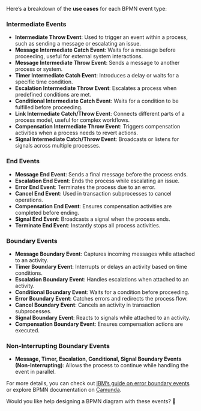 Here’s a breakdown of the **use cases** for each BPMN event type:

### **Intermediate Events**
- **Intermediate Throw Event**: Used to trigger an event within a process, such as sending a message or escalating an issue.
- **Message Intermediate Catch Event**: Waits for a message before proceeding, useful for external system interactions.
- **Message Intermediate Throw Event**: Sends a message to another process or system.
- **Timer Intermediate Catch Event**: Introduces a delay or waits for a specific time condition.
- **Escalation Intermediate Throw Event**: Escalates a process when predefined conditions are met.
- **Conditional Intermediate Catch Event**: Waits for a condition to be fulfilled before proceeding.
- **Link Intermediate Catch/Throw Event**: Connects different parts of a process model, useful for complex workflows.
- **Compensation Intermediate Throw Event**: Triggers compensation activities when a process needs to revert actions.
- **Signal Intermediate Catch/Throw Event**: Broadcasts or listens for signals across multiple processes.

### **End Events**
- **Message End Event**: Sends a final message before the process ends.
- **Escalation End Event**: Ends the process while escalating an issue.
- **Error End Event**: Terminates the process due to an error.
- **Cancel End Event**: Used in transaction subprocesses to cancel operations.
- **Compensation End Event**: Ensures compensation activities are completed before ending.
- **Signal End Event**: Broadcasts a signal when the process ends.
- **Terminate End Event**: Instantly stops all process activities.

### **Boundary Events**
- **Message Boundary Event**: Captures incoming messages while attached to an activity.
- **Timer Boundary Event**: Interrupts or delays an activity based on time conditions.
- **Escalation Boundary Event**: Handles escalations when attached to an activity.
- **Conditional Boundary Event**: Waits for a condition before proceeding.
- **Error Boundary Event**: Catches errors and redirects the process flow.
- **Cancel Boundary Event**: Cancels an activity in transaction subprocesses.
- **Signal Boundary Event**: Reacts to signals while attached to an activity.
- **Compensation Boundary Event**: Ensures compensation actions are executed.

### **Non-Interrupting Boundary Events**
- **Message, Timer, Escalation, Conditional, Signal Boundary Events (Non-Interrupting)**: Allows the process to continue while handling the event in parallel.

For more details, you can check out [IBM’s guide on error boundary events](https://www.ibm.com/docs/en/baw/23.0.x?topic=errors-catching) or explore BPMN documentation on [Camunda](https://docs.camunda.org/manual/latest/reference/bpmn20/events/).

Would you like help designing a BPMN diagram with these events? 🚀
